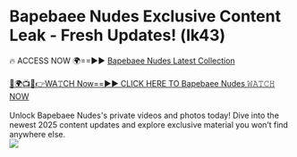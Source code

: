 # Bapebaee Nudes Exclusive Content Leak - Fresh Updates! (lk43)

🔥 ACCESS NOW 🌍==►► <a href="https://tinyurl.com/yc657z5k" rel="nofollow">Bapebaee Nudes Latest Collection</a>
<br><br>
[🔴🌍📺📱👉WA𝚃CH Now==►► CLICK HERE TO Bapebaee Nudes 𝚆𝙰𝚃𝙲𝙷 NOW](https://tinyurl.com/yc657z5k)
<br><br>
Unlock Bapebaee Nudes's private videos and photos today! Dive into the newest 2025 content updates and explore exclusive material you won’t find anywhere else.
<br>
<a href="https://tinyurl.com/yc657z5k" rel="nofollow" data-target="animated-image.originalLink"><img src="https://camo.githubusercontent.com/8a4f000d20f83aca3bf7ec5f350d767afa0574a8a352519fd8cfa583a6f93a33/68747470733a2f2f692e696d6775722e636f6d2f644a486b345a712e676966" data-canonical-src="https://i.imgur.com/dJHk4Zq.gif" style="max-width: 100%; display: inline-block;" data-target="animated-image.originalImage"></a>
<br>
